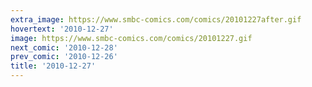 ```yaml
---
extra_image: https://www.smbc-comics.com/comics/20101227after.gif
hovertext: '2010-12-27'
image: https://www.smbc-comics.com/comics/20101227.gif
next_comic: '2010-12-28'
prev_comic: '2010-12-26'
title: '2010-12-27'
---
```


